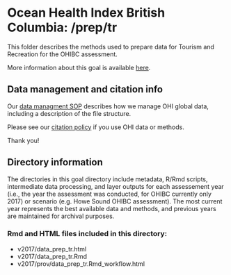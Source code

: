 # Ocean Health Index British Columbia: /prep/tr

This folder describes the methods used to prepare data for Tourism and Recreation for the OHIBC assessment.

More information about this goal is available [here](http://ohi-science.org/goals/#tourism-and-recreation).

## Data management and citation info

Our [data managment SOP](https://rawgit.com/OHI-Science/ohiprep/master/src/dataOrganization_SOP.html) describes how we manage OHI global data, including a description of the file structure.

Please see our [citation policy](http://ohi-science.org/citation-policy/) if you use OHI data or methods.

Thank you!

## Directory information

The directories in this goal directory include metadata, R/Rmd scripts, intermediate data processing, and layer outputs for each assessement year (i.e., the year the assessment was conducted, for OHIBC currently only 2017) or scenario (e.g. Howe Sound OHIBC assessment).  The most current year represents the best available data and methods, and previous years are maintained for archival purposes.

### Rmd and HTML files included in this directory:

* v2017/data_prep_tr.html
* v2017/data_prep_tr.Rmd
* v2017/prov/data_prep_tr.Rmd_workflow.html
